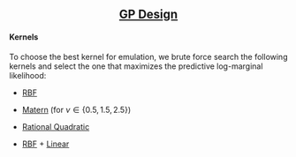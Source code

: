 <h2 style="text-align: center;"><ins>GP Design</ins></h2>



#### Kernels

To choose the best kernel for emulation, we brute force search the following kernels and select the one that maximizes the predictive log-marginal likelihood:

- [RBF](https://scikit-learn.org/stable/modules/generated/sklearn.gaussian_process.kernels.RBF.html)

<!-- $$
k(x, x') = \mathrm{exp}\left(-\frac{\lVert x - x' \rVert^2}{2l^2} \right)
$$ -->

- [Matern](https://scikit-learn.org/stable/modules/generated/sklearn.gaussian_process.kernels.Matern.html) (for $\nu \in \{0.5, 1.5, 2.5\}$)

<!-- $$
k(x, x') = \frac{1}{\Gamma(\nu)2^{\nu-1}} \left(\frac{\sqrt{2\nu}}{l}\lVert x - x' \rVert\right)^\nu K_\nu \left(\frac{\sqrt{2\nu}}{l}\lVert x - x' \rVert\right)
$$ -->

- [Rational Quadratic](https://scikit-learn.org/stable/modules/generated/sklearn.gaussian_process.kernels.RationalQuadratic.html)

<!-- $$
k(x, x') = \left(1+\frac{\lVert x - x' \rVert^2}{2\alpha l^2} \right)^{-\alpha}
$$ -->

- [RBF](https://scikit-learn.org/stable/modules/generated/sklearn.gaussian_process.kernels.RBF.html) + [Linear](https://scikit-learn.org/stable/modules/generated/sklearn.gaussian_process.kernels.DotProduct.html)

<!-- $$
k(x, x') = k_{\mathrm{RBF}}(x,x') + \sigma_0^2 + x \cdot x'
$$ -->


